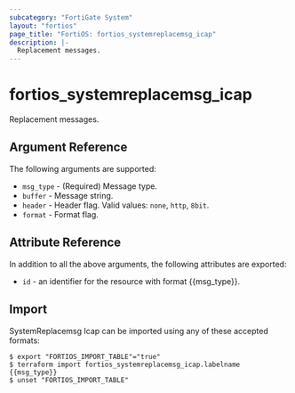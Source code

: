 ```yaml
---
subcategory: "FortiGate System"
layout: "fortios"
page_title: "FortiOS: fortios_systemreplacemsg_icap"
description: |-
  Replacement messages.
---
```


# fortios_systemreplacemsg_icap
Replacement messages.

## Argument Reference

The following arguments are supported:

* `msg_type` - (Required) Message type.
* `buffer` - Message string.
* `header` - Header flag. Valid values: `none`, `http`, `8bit`.
* `format` - Format flag.


## Attribute Reference

In addition to all the above arguments, the following attributes are exported:
* `id` - an identifier for the resource with format {{msg_type}}.

## Import

SystemReplacemsg Icap can be imported using any of these accepted formats:
```
$ export "FORTIOS_IMPORT_TABLE"="true"
$ terraform import fortios_systemreplacemsg_icap.labelname {{msg_type}}
$ unset "FORTIOS_IMPORT_TABLE"
```
